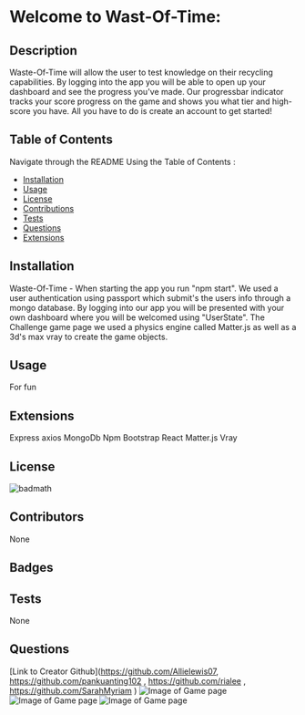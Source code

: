 # Welcome to Wast-Of-Time: 
## Description
Waste-Of-Time will allow the user to test knowledge on their recycling capabilities. By logging into the app you will be able to open up your dashboard and see the progress you've made. Our progressbar indicator tracks your score progress on the game and shows you what tier and high-score you have. All you have to do is create an account to get started!
## Table of Contents
Navigate through the README Using the Table of Contents : 
* [Installation](#Installation)
* [Usage](#Usage)
* [License](#License)
* [Contributions](#Contributions)
* [Tests](#Tests)
* [Questions](#Questions)
* [Extensions](#Extensions)
## Installation 
Waste-Of-Time - When starting the app you run "npm start". We used a user authentication using passport which submit's the users info through a mongo database. By logging into our app you will be presented with your own dashboard where you will be welcomed using "UserState". The Challenge game page we used a physics engine called Matter.js as well as a 3d's max vray to create the game objects.
## Usage
For fun
## Extensions
Express
axios
MongoDb
Npm 
Bootstrap
React
Matter.js
Vray
## License
![badmath](https://img.shields.io/badge/license-undefined-green)
## Contributors
None
## Badges
## Tests
None
## Questions
[Link to Creator Github](https://github.com/Allielewis07, https://github.com/pankuanting102 , https://github.com/rialee , https://github.com/SarahMyriam )
![Image of Game page](https://github.com/rialee/waste-of-time/blob/main/client/src/assets/Waste-Of-Time.png?raw=true)
![Image of Game page](https://github.com/rialee/waste-of-time/blob/main/client/src/assets/TheChallenge.png?raw=true)
![Image of Game page](https://github.com/rialee/waste-of-time/blob/main/client/src/assets/TheDashboard.png?raw=true)

